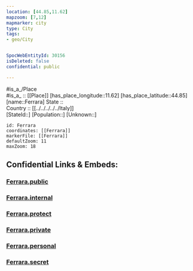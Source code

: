 ```yaml
---
location: [44.85,11.62] 
mapzoom: [7,12] 
mapmarker: city 
type: City
tags:
- geo/City


SpocWebEntityId: 30156
isDeleted: false
confidential: public

---
```

#is_a_/Place  
#is_a_ :: [[Place]] 
[has_place_longitude::11.62] 
[has_place_latitude::44.85] 
[name::Ferrara] 
State ::  
Country :: [[../../../../../Italy]]  
[StateId::] 
[Population::] 
[Unknown::] 


```leaflet
id: Ferrara
coordinates: [[Ferrara]] 
markerFile: [[Ferrara]] 
defaultZoom: 11 
maxZoom: 18
```


## Confidential Links & Embeds: 

### [Ferrara.public](/_public/\Earth\Continent\Europe\Europe~South\Italy\regions~Italy\Emilia-Romagna\Ferrara.Province\CityFerrara.public.md) 

### [Ferrara.internal](/_internal/\Earth\Continent\Europe\Europe~South\Italy\regions~Italy\Emilia-Romagna\Ferrara.Province\CityFerrara.internal.md) 

### [Ferrara.protect](/_protect/\Earth\Continent\Europe\Europe~South\Italy\regions~Italy\Emilia-Romagna\Ferrara.Province\CityFerrara.protect.md) 

### [Ferrara.private](/_private/\Earth\Continent\Europe\Europe~South\Italy\regions~Italy\Emilia-Romagna\Ferrara.Province\CityFerrara.private.md) 

### [Ferrara.personal](/_personal/\Earth\Continent\Europe\Europe~South\Italy\regions~Italy\Emilia-Romagna\Ferrara.Province\CityFerrara.personal.md) 

### [Ferrara.secret](/_secret/\Earth\Continent\Europe\Europe~South\Italy\regions~Italy\Emilia-Romagna\Ferrara.Province\CityFerrara.secret.md)

